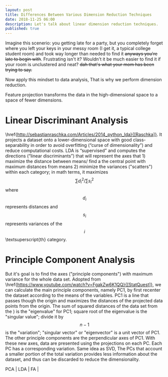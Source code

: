 ```yaml
---
layout: post
title: Differences Between Various Dimension Reduction Techniques
date: 2018-11-25 06:00
description: Let's talk about linear dimension reduction techniques.
published: true
---
```


Imagine this scenerio: you getting late for a party, but you completely forget where you left your keys in your messy room (I get it, a typical college student room) and took way longer than needed to find it ~~anyways you're late to begin with~~. Frustrating isn't it? Wouldn't it be much easier to find it if your room is unclustered and neat? ~~dah that's what your mom has been trying to say.~~

Now apply this mindset to data analysis, That is why we perform dimension reduction.


Feature projection transforms the data in the high-dimensional space to a space of fewer dimensions.

# Linear Discriminant Analysis

\href{http://sebastianraschka.com/Articles/2014_python_lda}{[Raschka]}. It projects a dataset onto a lower-dimensional space with good class-separability in order to avoid overfitting (“curse of dimensionality”) and reduce computational costs. LDA is “supervised” and computes the directions (“linear discriminants”) that will represent the axes that 1) maximize the distance between means/ find a the central point with maximum distances from means 2) minimize the variances ("scatters") within each category; in math terms, it maximizes $$\sum{d_i^2}/\sum{s_i^2}$$ where $$d_i$$ represents distances and $$s_i$$ represents variances of the $$i$$\textsuperscript{th} category.

# Principle Component Analysis

But it's goal is to find the axes ("principle components") with maximum variance for the whole data set. Adopted from \href{https://www.youtube.com/watch?v=FgakZw6K1QQ}{[StatQuest]}, we can calculate the main principle components, namely PC1, by first recenter the dataset according to the means of the variables. PC1 is a line that passes though the origin and maximizes the distances of the projected data points from the origin. The sum of squared distances of the data set from the ) is the "eigenvalue" for PC1; square root of the eigenvalue is the "singular value"; divide it by $$n-1$$ is the "variation"; "singular vector" or "eigenvector" is a unit vector of PC1. The other principle components are the perpendicular axes of PC1. With these new axes, data are presented using the projections on each PC. Each PC has a corresponding variation. Same idea as SVD, The PCs that account a smaller portion of the total variation provides less information about the dataset, and thus can be discarded to reduce the dimensionality.


PCA | LDA | FA |
